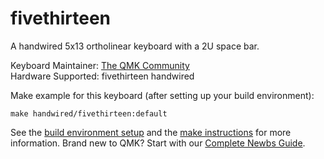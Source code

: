 # fivethirteen

A handwired 5x13 ortholinear keyboard with a 2U space bar.

Keyboard Maintainer: [The QMK Community](https://github.com/qmk)  
Hardware Supported: fivethirteen handwired  

Make example for this keyboard (after setting up your build environment):

    make handwired/fivethirteen:default

See the [build environment setup](https://docs.qmk.fm/#/getting_started_build_tools) and the [make instructions](https://docs.qmk.fm/#/getting_started_make_guide) for more information. Brand new to QMK? Start with our [Complete Newbs Guide](https://docs.qmk.fm/#/newbs).
